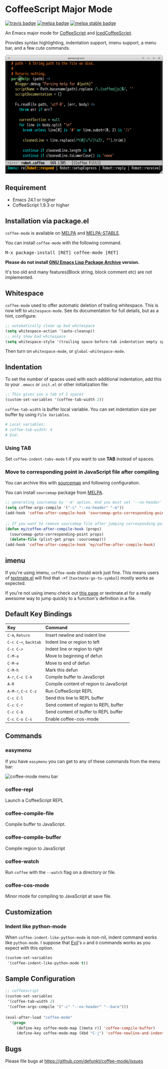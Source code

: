 CoffeeScript Major Mode
=======================
[![travis badge][travis-badge]][travis-link] [![melpa badge][melpa-badge]][melpa-link] [![melpa stable badge][melpa-stable-badge]][melpa-stable-link]

An Emacs major mode for [CoffeeScript][cs] and [IcedCoffeeScript][ics].

Provides syntax highlighting, indentation support, imenu support,
a menu bar, and a few cute commands.

![Screenshot](image/coffee-mode.png)


## Requirement

- Emacs 24.1 or higher
- CoffeeScript 1.9.3 or higher


## Installation via package.el

`coffee-mode` is available on [MELPA][melpa] and [MELPA-STABLE][melpa-stable].

You can install `coffee-mode` with the following command.

<kbd>M-x package-install [RET] coffee-mode [RET]</kbd>

**Please do not install [GNU Emacs Lisp Package Archive][elpa] version.**

It's too old and many features(Block string, block comment etc) are not implemented.

## Whitespace

`coffee-mode` used to offer automatic deletion of trailing whitespace.
This is now left to `whitespace-mode`. See its documentation for full
details, but as a hint, configure:

```lisp
;; automatically clean up bad whitespace
(setq whitespace-action '(auto-cleanup))
;; only show bad whitespace
(setq whitespace-style '(trailing space-before-tab indentation empty space-after-tab))
```

Then turn on `whitespace-mode`, or `global-whitespace-mode`.


## Indentation

To set the number of spaces used with each additional indentation, add this to your `.emacs` or
`init.el` or other initialization file:

```lisp
;; This gives you a tab of 2 spaces
(custom-set-variables '(coffee-tab-width 2))
```

`coffee-tab-width` is buffer local variable. You can set indentation size
per buffer by using `File Variables`.

```coffee
# Local variables:
# coffee-tab-width: 4
# End:
```

### Using TAB

Set `coffee-indent-tabs-mode` t if you want to use **TAB** instead of spaces.


### Move to corresponding point in JavaScript file after compiling

You can archive this with [sourcemap](https://github.com/syohex/emacs-sourcemap) and
following configuration.

You can install `sourcemap` package from [MELPA][melpa].

```lisp
;; generating sourcemap by '-m' option. And you must set '--no-header' option
(setq coffee-args-compile '("-c" "--no-header" "-m"))
(add-hook 'coffee-after-compile-hook 'sourcemap-goto-corresponding-point)

;; If you want to remove sourcemap file after jumping corresponding point
(defun my/coffee-after-compile-hook (props)
  (sourcemap-goto-corresponding-point props)
  (delete-file (plist-get props :sourcemap)))
(add-hook 'coffee-after-compile-hook 'my/coffee-after-compile-hook)
```

## imenu

If you're using imenu, `coffee-mode` should work just fine. This
means users of [textmate.el][tm] will find that `⇧⌘T`
(`textmate-go-to-symbol`) mostly works as expected.

If you're not using imenu check out [this page][im] or textmate.el for
a really awesome way to jump quickly to a function's definition in a
file.

## Default Key Bindings

| Key                  | Command                                 |
|:---------------------|:----------------------------------------|
| `C-m`, `Return`      | Insert newline and indent line          |
| `C-c C-<`, `backtab` | Indent line or region to left           |
| `C-c C->`            | Indent line or region to right          |
| `C-M-a`              | Move to beginning of defun              |
| `C-M-e`              | Move to end of defun                    |
| `C-M-h`              | Mark this defun                         |
| `A-r`, `C-c C-k`     | Compile buffer to JavaScript            |
| `A-R`                | Compile content of region to JavaScript |
| `A-M-r`, `C-c C-z`   | Run CoffeeScript REPL                   |
| `C-c C-l`            | Send this line to REPL buffer           |
| `C-c C-r`            | Send content of region to REPL buffer   |
| `C-c C-b`            | Send content of buffer to REPL buffer   |
| `C-c C-o C-s`        | Enable coffee-cos-mode                  |


## Commands

### easymenu

If you have `easymenu` you can get to any of these commands from the
menu bar:

![coffee-mode menu bar](http://img.skitch.com/20100308-tt5yn51h2jww2pmjqaawed6eq8.png)

### coffee-repl

Launch a CoffeeScript REPL

### coffee-compile-file

Compile buffer to JavaScript.

### coffee-compile-buffer

Compile region to JavaScript

### coffee-watch

Run `coffee` with the `--watch` flag on a directory or file.

### coffee-cos-mode

Minor mode for compiling to JavaScript at save file.


## Customization

### Indent like python-mode

When `coffee-indent-like-python-mode` is non-nil, indent command works like `python-mode`.
I suppose that [Evil](https://bitbucket.org/lyro/evil/wiki/Home)'s `o` and `O` commands
works as you expect with this option.

```lisp
(custom-set-variables
 '(coffee-indent-like-python-mode t))
```

## Sample Configuration

```lisp
;; coffeescript
(custom-set-variables
 '(coffee-tab-width 2)
 '(coffee-args-compile '("-c" "--no-header" "--bare")))

(eval-after-load "coffee-mode"
  '(progn
     (define-key coffee-mode-map [(meta r)] 'coffee-compile-buffer)
     (define-key coffee-mode-map (kbd "C-j") 'coffee-newline-and-indent)))
```


## Bugs

Please file bugs at <https://github.com/defunkt/coffee-mode/issues>

[cs]: http://jashkenas.github.com/coffee-script/
[ics]: http://maxtaco.github.com/coffee-script/
[tm]: https://github.com/defunkt/textmate.el
[im]: http://chopmo.blogspot.com/2008/09/quickly-jumping-to-symbols.html
[elpa]: https://elpa.gnu.org/
[melpa]: https://melpa.org/
[melpa-stable]: https://stable.melpa.org/
[travis-badge]: https://travis-ci.org/syohex/coffee-mode.svg
[travis-link]: https://travis-ci.org/syohex/coffee-mode
[melpa-link]: https://melpa.org/#/coffee-mode
[melpa-stable-link]: https://stable.melpa.org/#/coffee-mode
[melpa-badge]: https://melpa.org/packages/coffee-mode-badge.svg
[melpa-stable-badge]: https://stable.melpa.org/packages/coffee-mode-badge.svg
